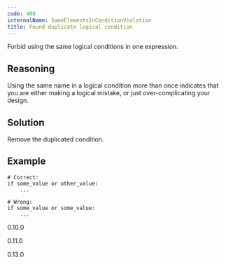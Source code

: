 ```yaml
---
code: 408
internalName: SameElementsInConditionViolation
title: Found duplicate logical condition
---
```


Forbid using the same logical conditions in one expression.

## Reasoning
Using the same name in a logical condition more than once indicates
that you are either making a logical mistake, or just
over-complicating your design.

## Solution
Remove the duplicated condition.

## Example

    # Correct:
    if some_value or other_value:
        ...
    
    # Wrong:
    if some_value or some_value:
        ...

<div class="versionadded">

0.10.0

</div>

<div class="versionchanged">

0.11.0

</div>

<div class="versionchanged">

0.13.0

</div>